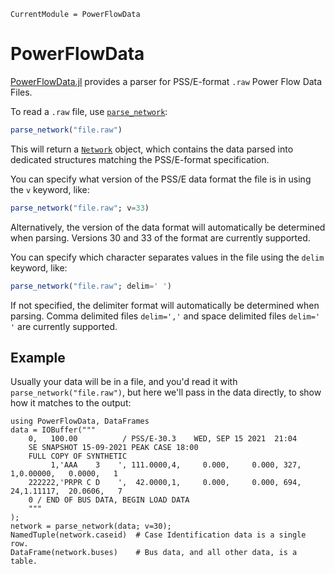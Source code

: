 ```@meta
CurrentModule = PowerFlowData
```

# PowerFlowData

[PowerFlowData.jl](https://github.com/nickrobinson251/PowerFlowData.jl)
provides a parser for PSS/E-format `.raw` Power Flow Data Files.

To read a `.raw` file, use [`parse_network`](@ref):
```julia
parse_network("file.raw")
```
This will return a [`Network`](@ref) object, which contains the data parsed into dedicated structures matching the PSS/E-format specification.

You can specify what version of the PSS/E data format the file is in using the `v` keyword,
like:
```julia
parse_network("file.raw"; v=33)
```
Alternatively, the version of the data format will automatically be determined when parsing.
Versions 30 and 33 of the format are currently supported.

You can specify which character separates values in the file using the `delim` keyword,
like:
```julia
parse_network("file.raw"; delim=' ')
```
If not specified, the delimiter format will automatically be determined when parsing.
Comma delimited files `delim=','` and space delimited files `delim=' '` are currently supported.

## Example

Usually your data will be in a file, and you'd read it with `parse_network("file.raw")`,
but here we'll pass in the data directly, to show how it matches to the output:

```@repl
using PowerFlowData, DataFrames
data = IOBuffer("""
    0,   100.00          / PSS/E-30.3    WED, SEP 15 2021  21:04
    SE SNAPSHOT 15-09-2021 PEAK CASE 18:00
    FULL COPY OF SYNTHETIC
         1,'AAA    3    ', 111.0000,4,     0.000,     0.000, 327,   1,0.00000,   0.0000,   1
    222222,'PRPR C D    ',  42.0000,1,     0.000,     0.000, 694,  24,1.11117,  20.0606,   7
    0 / END OF BUS DATA, BEGIN LOAD DATA
    """
);
network = parse_network(data; v=30);
NamedTuple(network.caseid)  # Case Identification data is a single row.
DataFrame(network.buses)    # Bus data, and all other data, is a table.
```

